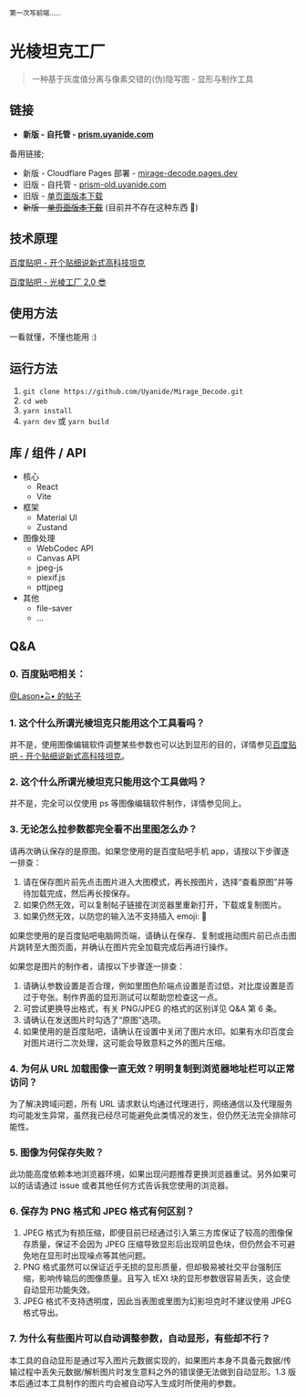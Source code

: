<small> 第一次写前端…… </small>

# 光棱坦克工厂

> 一种基于灰度值分离与像素交错的(伪)隐写图 - 显形与制作工具

## 链接

-   **新版 - 自托管 - [prism.uyanide.com](https://prism.uyanide.com/)**

备用链接;

-   新版 - Cloudflare Pages 部署 - [mirage-decode.pages.dev](https://mirage-decode.pages.dev)
-   旧版 - 自托管 - [prism-old.uyanide.com](https://prism-old.uyanide.com)
-   旧版 - [单页面版本下载](https://api.uyanide.com/prism_page)
-   <s>新版 - [单页面版本下载](https://www.bilibili.com/video/BV1GJ411x7h7/)</s> (目前并不存在这种东西 🥲)

## 技术原理

[百度贴吧 - 开个贴细说新式高科技坦克](https://tieba.baidu.com/p/9093709508)

[百度贴吧 - 光棱工厂 2.0 😎](https://tieba.baidu.com/p/9968659784)

## 使用方法

一看就懂，不懂也能用 :)


## 运行方法

1. `git clone https://github.com/Uyanide/Mirage_Decode.git`
2. `cd web`
3. `yarn install`
4. `yarn dev` 或 `yarn build`

## 库 / 组件 / API

- 核心
  - React
  - Vite
- 框架
  - Material UI
  - Zustand
- 图像处理
  - WebCodec API
  - Canvas API
  - jpeg-js
  - piexif.js
  - pttjpeg
- 其他
  - file-saver
  - ...

## Q&A

### 0. 百度贴吧相关：

[@Lason•᷄ࡇ•᷅ 的帖子](https://tieba.baidu.com/p/9838229177)

### 1. 这个什么所谓光棱坦克只能用这个工具看吗？

并不是，使用图像编辑软件调整某些参数也可以达到显形的目的，详情参见[百度贴吧 - 开个贴细说新式高科技坦克](https://tieba.baidu.com/p/9093709508)。

### 2. 这个什么所谓光棱坦克只能用这个工具做吗？

并不是，完全可以仅使用 ps 等图像编辑软件制作，详情参见同上。

### 3. 无论怎么拉参数都完全看不出里图怎么办？

请再次确认保存的是原图。如果您使用的是百度贴吧手机 app，请按以下步骤逐一排查：

1. 请在保存图片前先点击图片进入大图模式，再长按图片，选择“查看原图”并等待加载完成，然后再长按保存。
2. 如果仍然无效，可以复制帖子链接在浏览器里重新打开，下载或复制图片。
3. 如果仍然无效，以防您的输入法不支持插入 emoji: 🔨

如果您使用的是百度贴吧电脑网页端，请确认在保存、复制或拖动图片前已点击图片跳转至大图页面，并确认在图片完全加载完成后再进行操作。

如果您是图片的制作者，请按以下步骤逐一排查：

1. 请确认参数设置是否合理，例如里图色阶端点设置是否过低，对比度设置是否过于夸张。制作界面的显形测试可以帮助您检查这一点。
2. 可尝试更换导出格式，有关 PNG/JPEG 的格式的区别详见 Q&A 第 6 条。
3. 请确认在发送图片时勾选了“原图”选项。
4. 如果使用的是百度贴吧，请确认在设置中关闭了图片水印。如果有水印百度会对图片进行二次处理，这可能会导致意料之外的图片压缩。

### 4. 为何从 URL 加载图像一直无效？明明复制到浏览器地址栏可以正常访问？

为了解决跨域问题，所有 URL 请求默认均通过代理进行，网络通信以及代理服务均可能发生异常，虽然我已经尽可能避免此类情况的发生，但仍然无法完全排除可能性。

### 5. 图像为何保存失败？

此功能高度依赖本地浏览器环境，如果出现问题推荐更换浏览器重试。另外如果可以的话请通过 issue 或者其他任何方式告诉我您使用的浏览器。

### 6. 保存为 PNG 格式和 JPEG 格式有何区别？

1. JPEG 格式为有损压缩，即便目前已经通过引入第三方库保证了较高的图像保存质量，保证不会因为 JPEG 压缩导致显形后出现明显色块，但仍然会不可避免地在显形时出现噪点等其他问题。
2. PNG 格式虽然可以保证近乎无损的显形质量，但却极易被社交平台强制压缩，影响传输后的图像质量。且写入 tEXt 块的显形参数很容易丢失，这会使自动显形功能失效。
3. JPEG 格式不支持透明度，因此当表图或里图为幻影坦克时不建议使用 JPEG 格式导出。

### 7. 为什么有些图片可以自动调整参数，自动显形，有些却不行？

本工具的自动显形是通过写入图片元数据实现的，如果图片本身不具备元数据/传输过程中丢失元数据/解析图片时发生意料之外的错误便无法做到自动显形。1.3 版本后通过本工具制作的图片均会被自动写入生成时所使用的参数。
